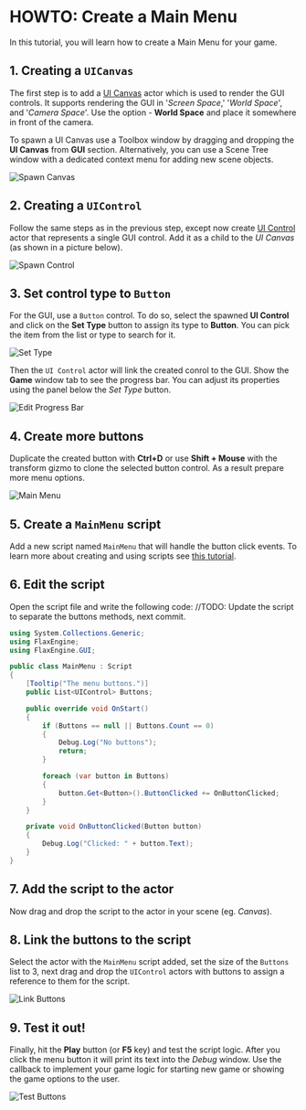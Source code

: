 # HOWTO: Create a Main Menu

In this tutorial, you will learn how to create a Main Menu for your game.

## 1. Creating a `UICanvas`

The first step is to add a [UI Canvas](../canvas/index.md) actor which is used to render the GUI controls. It supports rendering the GUI in '*Screen Space*,' '*World Space*', and '*Camera Space*'. Use the option - **World Space** and place it somewhere in front of the camera.

To spawn a UI Canvas use a Toolbox window by dragging and dropping the **UI Canvas** from **GUI** section. Alternatively, you can use a Scene Tree window with a dedicated context menu for adding new scene objects.

![Spawn Canvas](media/spawn-canvas.png)

## 2. Creating a `UIControl`

Follow the same steps as in the previous step, except now create [UI Control](../control/index.md) actor that represents a single GUI control. Add it as a child to the *UI Canvas* (as shown in a picture below).

![Spawn Control](media/spawn-control.png)

## 3. Set control type to `Button`

For the GUI, use a `Button` control. To do so, select the spawned **UI Control** and click on the **Set Type** button to assign its type to **Button**. You can pick the item from the list or type to search for it.

![Set Type](media/set-button.png)

Then the `UI Control` actor will link the created conrol to the GUI. Show the **Game** window tab to see the progress bar. You can adjust its properties using the panel below the *Set Type* button.

![Edit Progress Bar](media/created-button.png)

## 4. Create more buttons

Duplicate the created button with **Ctrl+D** or use **Shift + Mouse** with the transform gizmo to clone the selected button control. As a result prepare more menu options.

![Main Menu](media/main-menu-buttons.png)

## 5. Create a `MainMenu` script

Add a new script named `MainMenu` that will handle the button click events. To learn more about creating and using scripts see [this tutorial](../../scripting/new-script.md).

## 6. Edit the script

Open the script file and write the following code:
//TODO: Update the script to separate the buttons methods, next commit.
```cs
using System.Collections.Generic;
using FlaxEngine;
using FlaxEngine.GUI;

public class MainMenu : Script
{
	[Tooltip("The menu buttons.")]
	public List<UIControl> Buttons;

	public override void OnStart()
	{
		if (Buttons == null || Buttons.Count == 0)
		{
			Debug.Log("No buttons");
			return;
		}

		foreach (var button in Buttons)
		{
			button.Get<Button>().ButtonClicked += OnButtonClicked;
		}
	}

	private void OnButtonClicked(Button button)
	{
		Debug.Log("Clicked: " + button.Text);
	}
}
```

## 7. Add the script to the actor

Now drag and drop the script to the actor in your scene (eg. *Canvas*).

## 8. Link the buttons to the script

Select the actor with the `MainMenu` script added, set the size of the `Buttons` list to 3, next drag and drop the `UIControl` actors with buttons to assign a reference to them for the script.

![Link Buttons](media/link-buttons.png)

## 9. Test it out!

Finally, hit the **Play** button (or **F5** key) and test the script logic. After you click the menu button it will print its text into the *Debug* window. Use the callback to implement your game logic for starting new game or showing the game options to the user.

![Test Buttons](media/results-main-menu.png)

